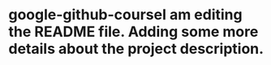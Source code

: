 # google-github-courseI am editing the README file. Adding some more details about the project description.
